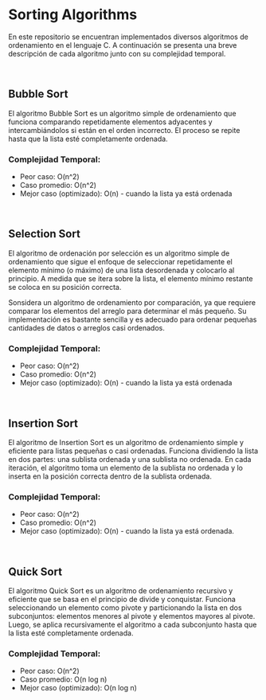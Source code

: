 # Sorting Algorithms

En este repositorio se encuentran implementados diversos algoritmos de ordenamiento en el lenguaje C. A continuación se presenta una breve descripción de cada algoritmo junto con su complejidad temporal.

<br>

## Bubble Sort

El algoritmo Bubble Sort es un algoritmo simple de ordenamiento que funciona comparando repetidamente elementos adyacentes y intercambiándolos si están en el orden incorrecto. El proceso se repite hasta que la lista esté completamente ordenada.
<br>
### Complejidad Temporal:
- Peor caso: O(n^2)
- Caso promedio: O(n^2)
- Mejor caso (optimizado): O(n) - cuando la lista ya está ordenada

<br>

## Selection Sort

El algoritmo de ordenación por selección es un algoritmo simple de ordenamiento que sigue el enfoque de seleccionar repetidamente el elemento mínimo (o máximo) de una lista desordenada y colocarlo al principio. A medida que se itera sobre la lista, el elemento mínimo restante se coloca en su posición correcta.

Sonsidera un algoritmo de ordenamiento por comparación, ya que requiere comparar los elementos del arreglo para determinar el más pequeño. Su implementación es bastante sencilla y es adecuado para ordenar pequeñas cantidades de datos o arreglos casi ordenados.
<br>
### Complejidad Temporal:
- Peor caso: O(n^2)
- Caso promedio: O(n^2)
- Mejor caso (optimizado): O(n) - cuando la lista ya está ordenada

<br>

## Insertion Sort
El algoritmo de Insertion Sort es un algoritmo de ordenamiento simple y eficiente para listas pequeñas o casi ordenadas. Funciona dividiendo la lista en dos partes: una sublista ordenada y una sublista no ordenada. En cada iteración, el algoritmo toma un elemento de la sublista no ordenada y lo inserta en la posición correcta dentro de la sublista ordenada.

### Complejidad Temporal:
- Peor caso: O(n^2)
- Caso promedio: O(n^2)
- Mejor caso (optimizado): O(n) - cuando la lista ya está ordenada.

<br>

## Quick Sort
El algoritmo Quick Sort es un algoritmo de ordenamiento recursivo y eficiente que se basa en el principio de divide y conquistar. Funciona seleccionando un elemento como pivote y particionando la lista en dos subconjuntos: elementos menores al pivote y elementos mayores al pivote. Luego, se aplica recursivamente el algoritmo a cada subconjunto hasta que la lista esté completamente ordenada.
<br>

### Complejidad Temporal:
- Peor caso: O(n^2)
- Caso promedio: O(n log n)
- Mejor caso (optimizado): O(n log n)
